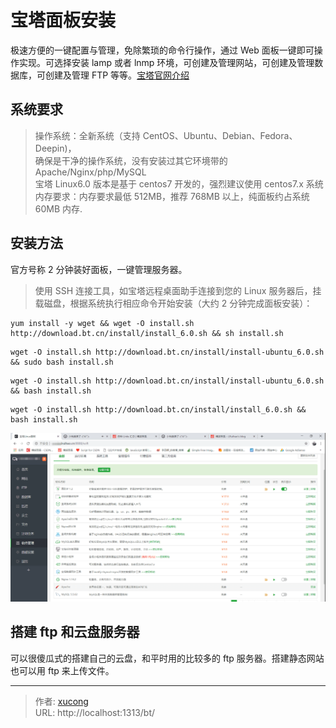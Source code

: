 # 宝塔面板安装


极速方便的一键配置与管理，免除繁琐的命令行操作，通过 Web 面板一键即可操作实现。可选择安装 lamp 或者 lnmp 环境，可创建及管理网站，可创建及管理数据库，可创建及管理 FTP 等等。[宝塔官网介绍](https://www.bt.cn/?invite_code=MV9sYXJnZHI=)

<!--more-->

## 系统要求

> 操作系统：全新系统（支持 CentOS、Ubuntu、Debian、Fedora、Deepin)，  
> 确保是干净的操作系统，没有安装过其它环境带的 Apache/Nginx/php/MySQL  
> 宝塔 Linux6.0 版本是基于 centos7 开发的，强烈建议使用 centos7.x 系统  
> 内存要求：内存要求最低 512MB，推荐 768MB 以上，纯面板约占系统 60MB 内存.

## 安装方法

官方号称 2 分钟装好面板，一键管理服务器。

> 使用 SSH 连接工具，如宝塔远程桌面助手连接到您的 Linux 服务器后，挂载磁盘，根据系统执行相应命令开始安装（大约 2 分钟完成面板安装）：

```Shell Centos 安装脚本
yum install -y wget && wget -O install.sh http://download.bt.cn/install/install_6.0.sh && sh install.sh
```

```Shell Ubuntu/Deepin 安装脚本
wget -O install.sh http://download.bt.cn/install/install-ubuntu_6.0.sh && sudo bash install.sh
```

```Shell Debian 安装脚本
wget -O install.sh http://download.bt.cn/install/install-ubuntu_6.0.sh && bash install.sh
```

```Shell Fedora 安装脚本
wget -O install.sh http://download.bt.cn/install/install_6.0.sh && bash install.sh
```

![宝塔软件管理页面](images/2.png)

## 搭建 ftp 和云盘服务器

可以很傻瓜式的搭建自己的云盘，和平时用的比较多的 ftp 服务器。搭建静态网站也可以用 ftp 来上传文件。


---

> 作者: [xucong](https://shiqustudio.github.io/)  
> URL: http://localhost:1313/bt/  

